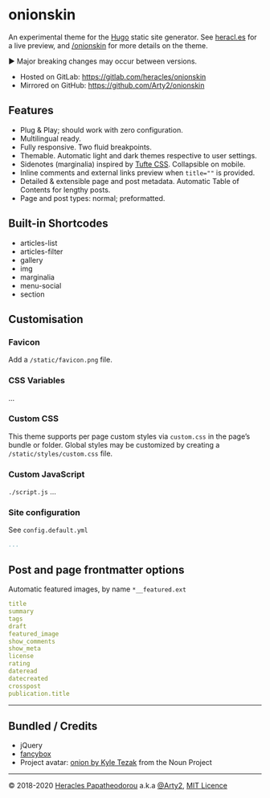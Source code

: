 # onionskin

An experimental theme for the [Hugo](https://gohugo.io/) static site generator. See [heracl.es](https://heracl.es) for a live preview, and [/onionskin](https://heracl.es/onionskin) for more details on the theme.

► Major breaking changes may occur between versions.

- Hosted on GitLab: https://gitlab.com/heracles/onionskin
- Mirrored on GitHub: https://github.com/Arty2/onionskin

## Features

- Plug & Play; should work with zero configuration.
- Multilingual ready.
- Fully responsive. Two fluid breakpoints.
- Themable. Automatic light and dark themes respective to user settings.
- Sidenotes (marginalia) inspired by [Tufte CSS](https://edwardtufte.github.io/tufte-css/). Collapsible on mobile.
- Inline comments and external links preview when `title=""` is provided.
- Detailed & extensible page and post metadata. Automatic Table of Contents for lengthy posts.
- Page and post types: normal; preformatted.

## Built-in Shortcodes

- articles-list
- articles-filter
- gallery
- img
- marginalia
- menu-social
- section


## Customisation

### Favicon

Add a `/static/favicon.png` file.

### CSS Variables

...

### Custom CSS

This theme supports per page custom styles via `custom.css` in the page’s bundle or folder. Global styles may be customized by creating a `/static/styles/custom.css` file.

### Custom JavaScript

`./script.js` ...

### Site configuration

See `config.default.yml`

```yaml
...
```


## Post and page frontmatter options

Automatic featured images, by name `*__featured.ext`

```yaml
title
summary
tags
draft
featured_image
show_comments
show_meta
license
rating
dateread
datecreated
crosspost
publication.title
```



***

## Bundled / Credits

- jQuery
- [fancybox](http://fancyapps.com/fancybox/3/)
- Project avatar: [onion by Kyle Tezak](https://thenounproject.com/term/onion/26154) from the Noun Project


***

© 2018-2020 [Heracles Papatheodorou](http://heracl.es) a.k.a [@Arty2](https://www.twitter.com/Arty2), [MIT Licence](LICENCE.txt)
